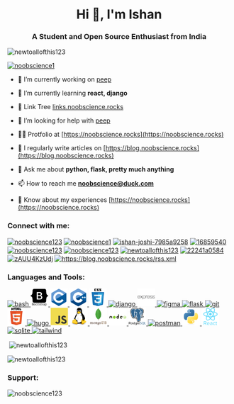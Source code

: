 <h1 align="center">Hi 👋, I'm Ishan</h1>
<h3 align="center">A Student and Open Source Enthusiast from India</h3>

<p align="left"> <img src="https://komarev.com/ghpvc/?username=newtoallofthis123&label=Profile%20views&color=0e75b6&style=flat" alt="newtoallofthis123" /> </p>

<p align="left"> <a href="https://twitter.com/noobscience1" target="blank"><img src="https://img.shields.io/twitter/follow/noobscience1?logo=twitter&style=for-the-badge" alt="noobscience1" /></a> </p>

- 🔭 I’m currently working on [peep](https://peep.noobscience.rocks)

- 🌱 I’m currently learning **react, django**

- 🔗 Link Tree [links.noobscience.rocks](https://links.noobscience.rocks)

- 🤝 I’m looking for help with [peep](https://github.com/newtoallofthis123/peep)

- 👨‍💻 Protfolio at [https://noobscience.rocks](https://noobscience.rocks)

- 📝 I regularly write articles on [https://blog.noobscience.rocks](https://blog.noobscience.rocks)

- 💬 Ask me about **python, flask, pretty much anything**

- 📫 How to reach me **noobscience@duck.com**

- 📄 Know about my experiences [https://noobscience.rocks](https://noobscience.rocks)

<h3 align="left">Connect with me:</h3>
<p align="left">
<a href="https://codepen.io/noobscience123" target="blank"><img align="center" src="https://raw.githubusercontent.com/rahuldkjain/github-profile-readme-generator/master/src/images/icons/Social/codepen.svg" alt="noobscience123" height="30" width="40" /></a>
<a href="https://twitter.com/noobscience1" target="blank"><img align="center" src="https://raw.githubusercontent.com/rahuldkjain/github-profile-readme-generator/master/src/images/icons/Social/twitter.svg" alt="noobscience1" height="30" width="40" /></a>
<a href="https://linkedin.com/in/ishan-joshi-7985a9258" target="blank"><img align="center" src="https://raw.githubusercontent.com/rahuldkjain/github-profile-readme-generator/master/src/images/icons/Social/linked-in-alt.svg" alt="ishan-joshi-7985a9258" height="30" width="40" /></a>
<a href="https://stackoverflow.com/users/16859540" target="blank"><img align="center" src="https://raw.githubusercontent.com/rahuldkjain/github-profile-readme-generator/master/src/images/icons/Social/stack-overflow.svg" alt="16859540" height="30" width="40" /></a>
<a href="https://instagram.com/noobscience123" target="blank"><img align="center" src="https://raw.githubusercontent.com/rahuldkjain/github-profile-readme-generator/master/src/images/icons/Social/instagram.svg" alt="noobscience123" height="30" width="40" /></a>
<a href="https://hashnode.com/noobscience123" target="blank"><img align="center" src="https://raw.githubusercontent.com/rahuldkjain/github-profile-readme-generator/master/src/images/icons/Social/hashnode.svg" alt="noobscience123" height="30" width="40" /></a>
<a href="https://www.youtube.com/c/newtoallofthis123" target="blank"><img align="center" src="https://raw.githubusercontent.com/rahuldkjain/github-profile-readme-generator/master/src/images/icons/Social/youtube.svg" alt="newtoallofthis123" height="30" width="40" /></a>
<a href="https://www.hackerrank.com/22241a0584" target="blank"><img align="center" src="https://raw.githubusercontent.com/rahuldkjain/github-profile-readme-generator/master/src/images/icons/Social/hackerrank.svg" alt="22241a0584" height="30" width="40" /></a>
<a href="https://discord.gg/zAUU4KzUdj" target="blank"><img align="center" src="https://raw.githubusercontent.com/rahuldkjain/github-profile-readme-generator/master/src/images/icons/Social/discord.svg" alt="zAUU4KzUdj" height="30" width="40" /></a>
<a href="/https://blog.noobscience.rocks/rss.xml" target="blank"><img align="center" src="https://raw.githubusercontent.com/rahuldkjain/github-profile-readme-generator/master/src/images/icons/Social/rss.svg" alt="https://blog.noobscience.rocks/rss.xml" height="30" width="40" /></a>
</p>

<h3 align="left">Languages and Tools:</h3>
<p align="left"> <a href="https://www.gnu.org/software/bash/" target="_blank" rel="noreferrer"> <img src="https://www.vectorlogo.zone/logos/gnu_bash/gnu_bash-icon.svg" alt="bash" width="40" height="40"/> </a> <a href="https://getbootstrap.com" target="_blank" rel="noreferrer"> <img src="https://raw.githubusercontent.com/devicons/devicon/master/icons/bootstrap/bootstrap-plain-wordmark.svg" alt="bootstrap" width="40" height="40"/> </a> <a href="https://www.cprogramming.com/" target="_blank" rel="noreferrer"> <img src="https://raw.githubusercontent.com/devicons/devicon/master/icons/c/c-original.svg" alt="c" width="40" height="40"/> </a> <a href="https://www.w3schools.com/cpp/" target="_blank" rel="noreferrer"> <img src="https://raw.githubusercontent.com/devicons/devicon/master/icons/cplusplus/cplusplus-original.svg" alt="cplusplus" width="40" height="40"/> </a> <a href="https://www.w3schools.com/css/" target="_blank" rel="noreferrer"> <img src="https://raw.githubusercontent.com/devicons/devicon/master/icons/css3/css3-original-wordmark.svg" alt="css3" width="40" height="40"/> </a> <a href="https://www.djangoproject.com/" target="_blank" rel="noreferrer"> <img src="https://cdn.worldvectorlogo.com/logos/django.svg" alt="django" width="40" height="40"/> </a> <a href="https://expressjs.com" target="_blank" rel="noreferrer"> <img src="https://raw.githubusercontent.com/devicons/devicon/master/icons/express/express-original-wordmark.svg" alt="express" width="40" height="40"/> </a> <a href="https://www.figma.com/" target="_blank" rel="noreferrer"> <img src="https://www.vectorlogo.zone/logos/figma/figma-icon.svg" alt="figma" width="40" height="40"/> </a> <a href="https://flask.palletsprojects.com/" target="_blank" rel="noreferrer"> <img src="https://www.vectorlogo.zone/logos/pocoo_flask/pocoo_flask-icon.svg" alt="flask" width="40" height="40"/> </a> <a href="https://git-scm.com/" target="_blank" rel="noreferrer"> <img src="https://www.vectorlogo.zone/logos/git-scm/git-scm-icon.svg" alt="git" width="40" height="40"/> </a> <a href="https://www.w3.org/html/" target="_blank" rel="noreferrer"> <img src="https://raw.githubusercontent.com/devicons/devicon/master/icons/html5/html5-original-wordmark.svg" alt="html5" width="40" height="40"/> </a> <a href="https://gohugo.io/" target="_blank" rel="noreferrer"> <img src="https://api.iconify.design/logos-hugo.svg" alt="hugo" width="40" height="40"/> </a> <a href="https://developer.mozilla.org/en-US/docs/Web/JavaScript" target="_blank" rel="noreferrer"> <img src="https://raw.githubusercontent.com/devicons/devicon/master/icons/javascript/javascript-original.svg" alt="javascript" width="40" height="40"/> </a> <a href="https://www.linux.org/" target="_blank" rel="noreferrer"> <img src="https://raw.githubusercontent.com/devicons/devicon/master/icons/linux/linux-original.svg" alt="linux" width="40" height="40"/> </a> <a href="https://www.mongodb.com/" target="_blank" rel="noreferrer"> <img src="https://raw.githubusercontent.com/devicons/devicon/master/icons/mongodb/mongodb-original-wordmark.svg" alt="mongodb" width="40" height="40"/> </a> <a href="https://nodejs.org" target="_blank" rel="noreferrer"> <img src="https://raw.githubusercontent.com/devicons/devicon/master/icons/nodejs/nodejs-original-wordmark.svg" alt="nodejs" width="40" height="40"/> </a> <a href="https://www.postgresql.org" target="_blank" rel="noreferrer"> <img src="https://raw.githubusercontent.com/devicons/devicon/master/icons/postgresql/postgresql-original-wordmark.svg" alt="postgresql" width="40" height="40"/> </a> <a href="https://postman.com" target="_blank" rel="noreferrer"> <img src="https://www.vectorlogo.zone/logos/getpostman/getpostman-icon.svg" alt="postman" width="40" height="40"/> </a> <a href="https://www.python.org" target="_blank" rel="noreferrer"> <img src="https://raw.githubusercontent.com/devicons/devicon/master/icons/python/python-original.svg" alt="python" width="40" height="40"/> </a> <a href="https://reactjs.org/" target="_blank" rel="noreferrer"> <img src="https://raw.githubusercontent.com/devicons/devicon/master/icons/react/react-original-wordmark.svg" alt="react" width="40" height="40"/> </a><a href="https://www.sqlite.org/" target="_blank" rel="noreferrer"> <img src="https://www.vectorlogo.zone/logos/sqlite/sqlite-icon.svg" alt="sqlite" width="40" height="40"/> </a> <a href="https://tailwindcss.com/" target="_blank" rel="noreferrer"> <img src="https://www.vectorlogo.zone/logos/tailwindcss/tailwindcss-icon.svg" alt="tailwind" width="40" height="40"/> </a> </p>

<p>&nbsp;<img align="center" src="https://github-readme-stats.vercel.app/api?username=newtoallofthis123&show_icons=true&locale=en" alt="newtoallofthis123" /></p>

<p><img align="center" src="https://github-readme-streak-stats.herokuapp.com/?user=newtoallofthis123&theme=default" alt="newtoallofthis123" /></p>

<h3 align="left">Support:</h3>
<p><a href="https://www.buymeacoffee.com/noobscience123"> <img align="left" src="https://cdn.buymeacoffee.com/buttons/v2/default-yellow.png" height="50" width="210" alt="noobscience123" /></a></p><br><br>

